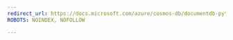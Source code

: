 ```yaml
---
redirect_url: https://docs.microsoft.com/azure/cosmos-db/documentdb-python-samples
ROBOTS: NOINDEX, NOFOLLOW

---
```

